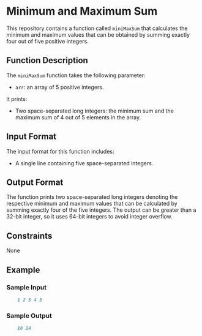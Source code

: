 # Minimum and Maximum Sum

This repository contains a function called `miniMaxSum` that calculates the minimum and maximum values that can be obtained by summing exactly four out of five positive integers.

## Function Description

The `miniMaxSum` function takes the following parameter:

- `arr`: an array of 5 positive integers.

It prints:

- Two space-separated long integers: the minimum sum and the maximum sum of 4 out of 5 elements in the array.

## Input Format

The input format for this function includes:

- A single line containing five space-separated integers.

## Output Format

The function prints two space-separated long integers denoting the respective minimum and maximum values that can be calculated by summing exactly four of the five integers. The output can be greater than a 32-bit integer, so it uses 64-bit integers to avoid integer overflow.

## Constraints

None

## Example

### Sample Input
```md
    1 2 3 4 5
```

### Sample Output

```md
    10 14
```